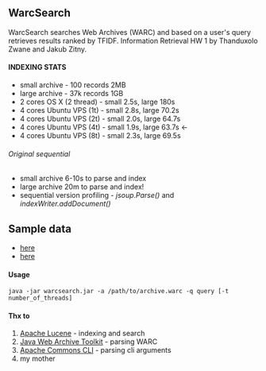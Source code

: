 ## WarcSearch

WarcSearch searches Web Archives (WARC) and based on a user's query retrieves results ranked by TFIDF. Information Retrieval HW 1 by Thanduxolo Zwane and Jakub Zitny.

#### INDEXING STATS
- small archive - 100 records 2MB
- large archive - 37k records 1GB
- 2 cores OS X (2 thread) - small 2.5s, large 180s
- 4 cores Ubuntu VPS (1t) - small 2.8s, large 70.2s
- 4 cores Ubuntu VPS (2t) - small 2.0s, large 64.7s
- 4 cores Ubuntu VPS (4t) - small 1.9s, large 63.7s <-
- 4 cores Ubuntu VPS (8t) - small 2.3s, large 69.5s

###### Original sequential
- small archive 6-10s to parse and index
- large archive 20m to parse and index!
- sequential version profiling - *jsoup.Parse()* and *indexWriter.addDocument()*

## Sample data

- [here](http://140.124.183.31/en0000/)
- [here](https://bitbucket.org/jakubzitny/warcsearch/downloads)

#### Usage

	java -jar warcsearch.jar -a /path/to/archive.warc -q query [-t number_of_threads]

#### Thx to
1. [Apache Lucene](https://lucene.apache.org/core/4_7_0/index.html) - indexing and search
2. [Java Web Archive Toolkit](https://sbforge.org/display/JWAT/Documentation) - parsing WARC
3. [Apache Commons CLI](http://commons.apache.org/proper/commons-cli/) - parsing cli arguments
4. my mother